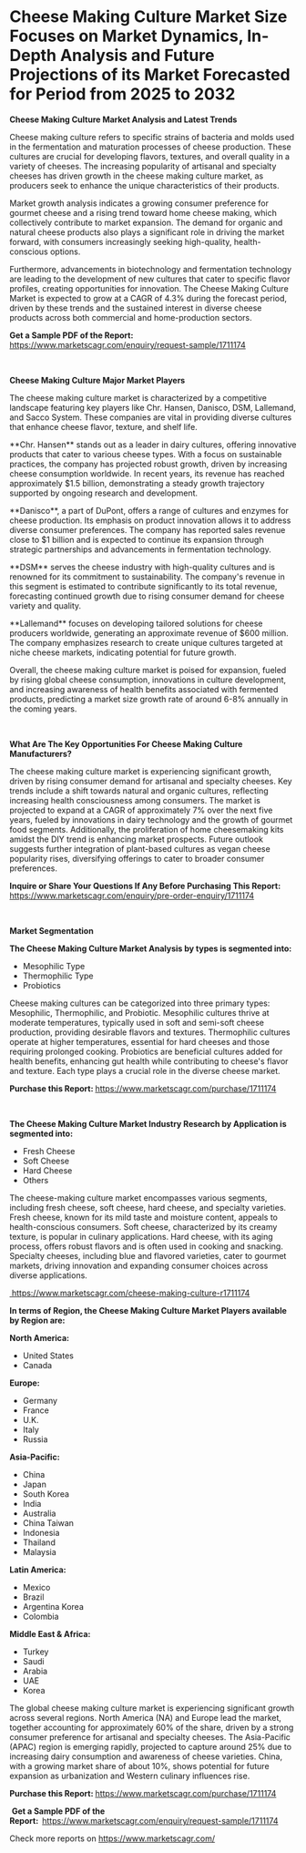 <p><h1>Cheese Making Culture Market Size Focuses on Market Dynamics, In-Depth Analysis and Future Projections of its Market Forecasted for Period from 2025 to 2032</h1></p><p><strong>Cheese Making Culture Market Analysis and Latest Trends</strong></p>
<p><p>Cheese making culture refers to specific strains of bacteria and molds used in the fermentation and maturation processes of cheese production. These cultures are crucial for developing flavors, textures, and overall quality in a variety of cheeses. The increasing popularity of artisanal and specialty cheeses has driven growth in the cheese making culture market, as producers seek to enhance the unique characteristics of their products.</p><p>Market growth analysis indicates a growing consumer preference for gourmet cheese and a rising trend toward home cheese making, which collectively contribute to market expansion. The demand for organic and natural cheese products also plays a significant role in driving the market forward, with consumers increasingly seeking high-quality, health-conscious options.</p><p>Furthermore, advancements in biotechnology and fermentation technology are leading to the development of new cultures that cater to specific flavor profiles, creating opportunities for innovation. The Cheese Making Culture Market is expected to grow at a CAGR of 4.3% during the forecast period, driven by these trends and the sustained interest in diverse cheese products across both commercial and home-production sectors.</p></p>
<p><strong>Get a Sample PDF of the Report:&nbsp;</strong> <a href="https://www.marketscagr.com/enquiry/request-sample/1711174?utm_campaign=2236&utm_medium=2&utm_source=Github&utm_content=ia&utm_term=14022025&utm_id=cheese-making-culture">https://www.marketscagr.com/enquiry/request-sample/1711174</a></p>
<p>&nbsp;</p>
<p><strong>Cheese Making Culture Major Market Players</strong></p>
<p><p>The cheese making culture market is characterized by a competitive landscape featuring key players like Chr. Hansen, Danisco, DSM, Lallemand, and Sacco System. These companies are vital in providing diverse cultures that enhance cheese flavor, texture, and shelf life.</p><p>**Chr. Hansen** stands out as a leader in dairy cultures, offering innovative products that cater to various cheese types. With a focus on sustainable practices, the company has projected robust growth, driven by increasing cheese consumption worldwide. In recent years, its revenue has reached approximately $1.5 billion, demonstrating a steady growth trajectory supported by ongoing research and development.</p><p>**Danisco**, a part of DuPont, offers a range of cultures and enzymes for cheese production. Its emphasis on product innovation allows it to address diverse consumer preferences. The company has reported sales revenue close to $1 billion and is expected to continue its expansion through strategic partnerships and advancements in fermentation technology.</p><p>**DSM** serves the cheese industry with high-quality cultures and is renowned for its commitment to sustainability. The company's revenue in this segment is estimated to contribute significantly to its total revenue, forecasting continued growth due to rising consumer demand for cheese variety and quality.</p><p>**Lallemand** focuses on developing tailored solutions for cheese producers worldwide, generating an approximate revenue of $600 million. The company emphasizes research to create unique cultures targeted at niche cheese markets, indicating potential for future growth.</p><p>Overall, the cheese making culture market is poised for expansion, fueled by rising global cheese consumption, innovations in culture development, and increasing awareness of health benefits associated with fermented products, predicting a market size growth rate of around 6-8% annually in the coming years.</p></p>
<p>&nbsp;</p>
<p><strong>What Are The Key Opportunities For Cheese Making Culture Manufacturers?</strong></p>
<p><p>The cheese making culture market is experiencing significant growth, driven by rising consumer demand for artisanal and specialty cheeses. Key trends include a shift towards natural and organic cultures, reflecting increasing health consciousness among consumers. The market is projected to expand at a CAGR of approximately 7% over the next five years, fueled by innovations in dairy technology and the growth of gourmet food segments. Additionally, the proliferation of home cheesemaking kits amidst the DIY trend is enhancing market prospects. Future outlook suggests further integration of plant-based cultures as vegan cheese popularity rises, diversifying offerings to cater to broader consumer preferences.</p></p>
<p><strong>Inquire or Share Your Questions If Any Before Purchasing This Report:</strong> <a href="https://www.marketscagr.com/enquiry/pre-order-enquiry/1711174?utm_campaign=2236&utm_medium=2&utm_source=Github&utm_content=ia&utm_term=14022025&utm_id=cheese-making-culture">https://www.marketscagr.com/enquiry/pre-order-enquiry/1711174</a></p>
<p>&nbsp;</p>
<p><strong>Market Segmentation</strong></p>
<p><strong>The Cheese Making Culture Market Analysis by types is segmented into:</strong></p>
<p><ul><li>Mesophilic Type</li><li>Thermophilic Type</li><li>Probiotics</li></ul></p>
<p><p>Cheese making cultures can be categorized into three primary types: Mesophilic, Thermophilic, and Probiotic. Mesophilic cultures thrive at moderate temperatures, typically used in soft and semi-soft cheese production, providing desirable flavors and textures. Thermophilic cultures operate at higher temperatures, essential for hard cheeses and those requiring prolonged cooking. Probiotics are beneficial cultures added for health benefits, enhancing gut health while contributing to cheese's flavor and texture. Each type plays a crucial role in the diverse cheese market.</p></p>
<p><strong>Purchase this Report:&nbsp;</strong><a href="https://www.marketscagr.com/purchase/1711174?utm_campaign=2236&utm_medium=2&utm_source=Github&utm_content=ia&utm_term=14022025&utm_id=cheese-making-culture">https://www.marketscagr.com/purchase/1711174</a></p>
<p>&nbsp;</p>
<p><strong>The Cheese Making Culture Market Industry Research by Application is segmented into:</strong></p>
<p><ul><li>Fresh Cheese</li><li>Soft Cheese</li><li>Hard Cheese</li><li>Others</li></ul></p>
<p><p>The cheese-making culture market encompasses various segments, including fresh cheese, soft cheese, hard cheese, and specialty varieties. Fresh cheese, known for its mild taste and moisture content, appeals to health-conscious consumers. Soft cheese, characterized by its creamy texture, is popular in culinary applications. Hard cheese, with its aging process, offers robust flavors and is often used in cooking and snacking. Specialty cheeses, including blue and flavored varieties, cater to gourmet markets, driving innovation and expanding consumer choices across diverse applications.</p></p>
<p><a href="https://www.marketscagr.com/cheese-making-culture-r1711174?utm_campaign=2236&utm_medium=2&utm_source=Github&utm_content=ia&utm_term=14022025&utm_id=cheese-making-culture">&nbsp;https://www.marketscagr.com/cheese-making-culture-r1711174</a></p>
<p><strong>In terms of Region, the Cheese Making Culture Market Players available by Region are:</strong></p>
<p>
    <p> <strong> North America: </strong>
        <ul>
            <li>United States</li>
            <li>Canada</li>
        </ul>
        </p> 
    <p> <strong> Europe: </strong>
        <ul>
            <li>Germany</li>
            <li>France</li>
            <li>U.K.</li>
            <li>Italy</li>
            <li>Russia</li>
        </ul>
        </p> 
    <p> <strong> Asia-Pacific: </strong>
        <ul>
            <li>China</li>
            <li>Japan</li>
            <li>South Korea</li>
            <li>India</li>
            <li>Australia</li>
            <li>China Taiwan</li>
            <li>Indonesia</li>
            <li>Thailand</li>
            <li>Malaysia</li>
        </ul>
        </p> 
    <p> <strong> Latin America: </strong>
        <ul>
            <li>Mexico</li>
            <li>Brazil</li>
            <li>Argentina Korea</li>
            <li>Colombia</li>
        </ul>
        </p> 
    <p> <strong> Middle East & Africa: </strong>
        <ul>
            <li>Turkey</li>
            <li>Saudi</li>
            <li>Arabia</li>
            <li>UAE</li>
            <li>Korea</li>
        </ul>
    </p>
    </p>
<p><p>The global cheese making culture market is experiencing significant growth across several regions. North America (NA) and Europe lead the market, together accounting for approximately 60% of the share, driven by a strong consumer preference for artisanal and specialty cheeses. The Asia-Pacific (APAC) region is emerging rapidly, projected to capture around 25% due to increasing dairy consumption and awareness of cheese varieties. China, with a growing market share of about 10%, shows potential for future expansion as urbanization and Western culinary influences rise.</p></p>
<p><strong>Purchase this Report: </strong><a href="https://www.marketscagr.com/purchase/1711174?utm_campaign=2236&utm_medium=2&utm_source=Github&utm_content=ia&utm_term=14022025&utm_id=cheese-making-culture">https://www.marketscagr.com/purchase/1711174</a></p>
<p>&nbsp;<strong>Get a Sample PDF of the Report:&nbsp;&nbsp;</strong><a href="https://www.marketscagr.com/enquiry/request-sample/1711174?utm_campaign=2236&utm_medium=2&utm_source=Github&utm_content=ia&utm_term=14022025&utm_id=cheese-making-culture">https://www.marketscagr.com/enquiry/request-sample/1711174</a></p>
<p><strong></strong></p>
<p>Check more reports on <a href="https://www.marketscagr.com/?utm_campaign=2236&utm_medium=2&utm_source=Github&utm_content=ia&utm_term=14022025&utm_id=cheese-making-culture">https://www.marketscagr.com/</a></p>